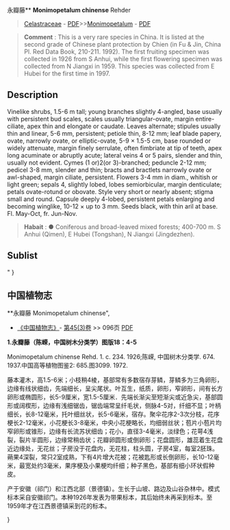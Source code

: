 永瓣藤** **Monimopetalum chinense** Rehder

> [Celastraceae](http://www.iplant.cn/info/Celastraceae?t=foc) - [PDF](http://www.iplant.cn/foc/pdf/Celastraceae.pdf)>>[Monimopetalum](http://www.iplant.cn/info/Monimopetalum?t=foc) - [PDF](http://www.iplant.cn/foc/pdf/Monimopetalum.pdf)

> **Comment** : 
> This is a very rare species in China. It is listed at the second grade of Chinese plant protection by Chien (in Fu & Jin, China Pl. Red Data Book, 210-211. 1992). The first fruiting specimen was collected in 1926 from S Anhui, while the first flowering specimen was collected from N Jiangxi in 1959. This species was collected from E Hubei for the first time in 1997.

## Description

Vinelike shrubs, 1.5-6 m tall; young branches slightly 4-angled, base usually with persistent bud scales, scales usually triangular-ovate, margin entire-ciliate, apex thin and elongate or caudate. Leaves alternate; stipules usually thin and linear, 5-6 mm, persistent; petiole thin, 8-12 mm; leaf blade papery, ovate, narrowly ovate, or elliptic-ovate, 5-9 × 1.5-5 cm, base rounded or widely attenuate, margin finely serrulate, often fimbriate at tip of teeth, apex long acuminate or abruptly acute; lateral veins 4 or 5 pairs, slender and thin, usually not evident. Cymes (1 or)2(or 3)-branched; peduncle 2-12 mm; pedicel 3-8 mm, slender and thin; bracts and bractlets narrowly ovate or awl-shaped, margin ciliate, persistent. Flowers 3-4 mm in diam., whitish or light green; sepals 4, slightly lobed, lobes semiorbicular, margin denticulate; petals ovate-rotund or obovate. Style very short or nearly absent; stigma small and round. Capsule deeply 4-lobed, persistent petals enlarging and becoming winglike, 10-12 × up to 3 mm. Seeds black, with thin aril at base. Fl. May-Oct, fr. Jun-Nov.

> **Habait** : 
>● Coniferous and broad-leaved mixed forests; 400-700 m. S Anhui (Qimen), E Hubei (Tongshan), N Jiangxi (Jingdezhen).

## Sublist
"
}
## 中国植物志

**永瓣藤 Monimopetalum chinense",

* [《中国植物志》](http://www.iplant.cn/frps)- [第45(3)卷](http://www.iplant.cn/frps/vol/45(3)) >> 096页 [PDF](http://www.iplant.cn/frps/pdf/45(3)/096.PDF)

**1.永瓣藤（陈嵘，中国树木分类学）图版18：4-5**

Monimopetalum chinense Rehd. 1. c. 234. 1926;陈嵘, 中国树木分类学. 674. 1937.中国高等植物图鉴2: 685.图3099. 1972.

藤本灌木，高1.5-6米；小枝稍4棱，基部常有多数宿存芽鳞，芽鳞多为三角卵形，边缘有线状细齿，先端细长，呈尖尾状。叶互生，纸质，卵形，窄卵形，间有长方卵形或椭圆形，长5-9厘米，宽1.5-5厘米．先端长渐尖至短渐尖或近急尖，基部圆形或阔楔形，边缘有浅细锯齿，锯齿端常呈纤毛状，侧脉4-5对，纤细不显；叶柄细长，长8-12毫米，托叶细丝状，长5-6毫米，宿存。聚伞花序2-3次分枝，花序梗长2-12毫米，小花梗长3-8毫米，中央小花梗略长，均细弱丝状；苞片小苞片均窄卵形或锥形，边缘有长流苏状细齿；花小，直径3-4毫米，淡绿色；花萼4浅裂，裂片半圆形，边缘常稍齿状；花瓣卵圆形或倒卵形；花盘圆形，雄蕊着生花盘近边缘处，无花丝；子房没于花盘内，无花柱，柱头圆，子房4室，每室2胚珠。蒴果4深裂，常只2室成熟，下有4片增大花被；花被匙形或长倒卵形，长10-12毫米，最宽处约3毫米，果序梗及小果梗均纤细；种子黑色，基部有细小环状假种皮。

产于安徽（祁门）和江西北部（景德镇）。生长于山坡、路边及山谷杂林中。模式标本采自安徽祁门。本种1926年发表为带果标本，其后始终未再采到标本。至1959年才在江西景德镇采到花的标本。

}